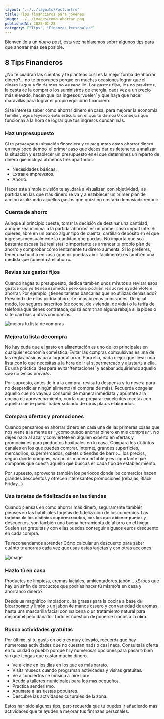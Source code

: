 ```yaml
---
layout: "../../layouts/Post.astro"
title: Tips financieros para jóvenes
image: ../../images/como-ahorrar.png
publishedAt: 2023-02-28
category: ["Tips", "Finanzas Personales"]
---
```


<!-- @format -->

Bienvenido a un _nuevo post_, esta vez hablaremos sobre algunos tips para que ahorrar más sea posible.

## 8 Tips Financieros

¿No te cuadran las cuentas y te planteas cuál es la mejor forma de ahorrar dinero?... no te preocupes porque en muchas ocasiones lograr que el dinero llegue a fin de mes no es sencillo. Los gastos fijos, los no previstos, la cesta de la compra o los suministros de energía, cada vez a un precio más elevado, hacen que los ingresos ‘vuelen’ y que haya que hacer maravillas para lograr el propio equilibrio financiero.

Si te interesa saber cómo ahorrar dinero en casa, para mejorar la economía familiar, sigue leyendo este artículo en el que te damos 8 consejos que funcionan a la hora de lograr que tus ingresos cundan más.

### Haz un presupuesto

Si te preocupa tu situación financiera y te preguntas cómo ahorrar dinero en muy poco tiempo, el primer paso que debes dar es detenerte a analizar la situación y establecer un presupuesto en el que determines un reparto de dinero que incluya al menos tres apartados:

- Necesidades básicas.
- Extras e imprevistos.
- Ahorro.

Hacer esta simple división te ayudará a visualizar, con objetividad, las partidas en las que más dinero se va y a establecer un primer plan de acción analizando aquellos gastos que quizá no costaría demasiado reducir.

### Cuenta de ahorro

Aunque al principio cueste, tomar la decisión de destinar una cantidad, aunque sea mínima, a la partida ‘ahorros’ es un primer paso importante. Si quieres, abre en un banco algún tipo de cuenta, cartilla o depósito en el que ingreses mensualmente la cantidad que puedas. No importa que sea bastante escasa (sé realista) lo importante es arrancar tu propio plan de ahorro y comprobar cómo lentamente tu dinero aumenta. Si lo prefieres, tener una hucha en casa (que no puedas abrir fácilmente) es también una medida que fomentará el ahorro.

### Revisa tus gastos fijos

Cuando hagas tu presupuesto, dedica también unos minutos a revisar esos gastos que ya tienes asumidos pero que podrían reducirse ayudándote a ahorrar. Por ejemplo, ¿tienes tarjetas bancarias que no utilizas demasiado? Prescindir de ellas podría ahorrarte unas buenas comisiones. De igual modo, los seguros suscritos (de coche, de vivienda, de vida) o la tarifa de telefonía que tienes contratada, quizá admitirían alguna rebaja si la pides o si te cambias a otras compañías.

![mejora tu lista de compras](../../images/mejora-tu-lista.png)

### Mejora tu lista de compra

No hay duda que el gasto en alimentación es uno de los principales en cualquier economía doméstica. Evitar las compras compulsivas es una de las reglas básicas para lograr ahorrar. Para ello, nada mejor que llevar una lista con lo que necesitas a la hora de ir al supermercado y ajustarte a ella. Es una práctica idea para evitar ‘tentaciones’ y acabar adquiriendo aquello que no tenías previsto.

Por supuesto, antes de ir a la compra, revisa tu despensa y tu nevera para no desperdiciar ningún alimento (ni comprar de más). Recuerda congelar aquello que no vayas a consumir de manera inmediata y apúntate a la cocina de aprovechamiento, con la que preparar excelentes recetas con aquello que te pueda haber sobrado de otros platos elaborados.

### Compara ofertas y promociones

Cuando pensamos en ahorrar dinero en casa una de las primeras cosas que nos viene a la mente es "¿cómo puedo ahorrar dinero en mis compras?". No dejes nada al azar y conviértete en alguien experto en ofertas y promociones para productos habituales en tu casa. Compara los distintos canales en los que puedes comprar. Internet, grandes superficies, mercadillos, supermercados, outlets o tiendas de barrio... los precios, según dónde compres, varían de manera notable y es importante que compares qué cuesta aquello que buscas en cada tipo de establecimiento.

Por supuesto, aprovecha también los periodos donde los comercios hacen grandes descuentos y ofrecen interesantes promociones (rebajas, Black Friday...).

### Usa tarjetas de fidelización en las tiendas

Cuando piensas en cómo ahorrar más dinero, seguramente también pienses en las habituales tarjetas de fidelización de los comercios. Las tarjetas de los distintos supermercados, con las que obtener puntos y descuentos, son también una buena herramienta de ahorro en el hogar. Suelen ser gratuitas y con ellas puedes conseguir algunos euros descuento en cada compra.

Te recomendamos aprender Cómo calcular un descuento para saber cuánto te ahorras cada vez que usas estas tarjetas y con otras acciones.

![image](../../images/compara.png)

### Hazlo tú en casa

Productos de limpieza, cremas faciales, ambientadores, jabón... ¿Sabes que hay un sinfín de productos que podrías hacer tú mismo/a en casa y ahorrando dinero?

Desde un magnífico limpiador quita grasas para la cocina a base de bicarbonato y limón o un jabón de manos casero y con variedad de aromas, hasta una mascarilla facial con maicena o un tratamiento natural para mejorar el pelo dañado. Todo es cuestión de ponerse manos a la obra.

### Busca actividades gratuitas

Por último, si tu gasto en ocio es muy elevado, recuerda que hay numerosas actividades que no cuestan nada o casi nada. Consulta la oferta en tu ciudad o pueblo porque hay numerosas opciones para pasarlo bien sin que tengas que gastar mucho dinero.

- Ve al cine en los días en los que es más barato.
- Visita museos cuando programan actividades y visitas gratuitas.
- Ve a conciertos de música al aire libre.
- Acude a talleres municipales para los más pequeños.
- Practica senderismo.
- Apúntate a las fiestas populares.
- Descubre las actividades culturales de la zona.

Estos han sido algunos tips, pero recuerda que tú puedes ir añadiendo más actividades que te ayuden a mejorar tus finanzas personales.

